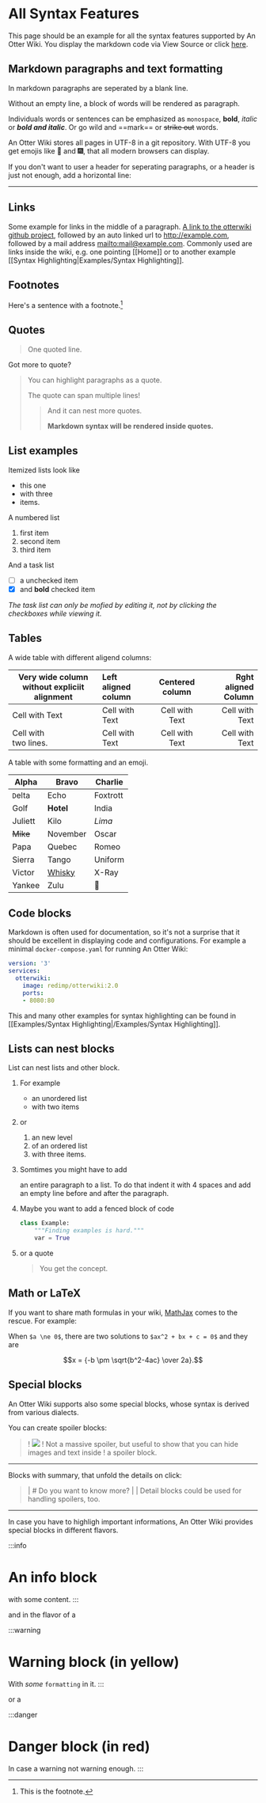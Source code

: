 # All Syntax Features

This page should be an example for all the syntax features supported 
by An Otter Wiki. You display the markdown code via 
<span class="help-button"><span class="btn btn-square btn-sm">
<i class="fas fa-ellipsis-v"></i></span> <i class="fas fa-caret-right"></i>
<span class="btn btn-square btn-sm"><i class="fab fa-markdown"></i></span>
View Source</span> or click [here](/Examples/All%20Syntax%20Features/source).

## Markdown paragraphs and text formatting

In markdown paragraphs are seperated by a blank line.

Without an empty
line, a block of
words will be rendered
as paragraph.

Individuals words or sentences can be emphasized as `monospace`, **bold**, _italic_ 
or **_bold and italic_**. Or go wild and ==mark== or ~~strike out~~ words.

An Otter Wiki stores all pages in UTF-8 in a git repository. With UTF-8 you get emojis
like 🥳 and 🎆, that all modern browsers can display.

If you don't want to user a header for seperating paragraphs,
or a header is just not enough, add a horizontal line:

---

## Links

Some example for links in the middle of a paragraph.
[A link to the otterwiki github project](https://github.com/redimp/otterwiki), 
followed by an auto linked url to http://example.com, followed by a mail address 
<mailto:mail@example.com>. Commonly used are links inside the wiki, e.g. 
one pointing [[Home]] or to another example 
[[Syntax Highlighting|Examples/Syntax Highlighting]].

## Footnotes

Here's a sentence with a footnote.[^1]

[^1]: This is the footnote.

## Quotes

> One quoted line.

Got more to quote?

> You can highlight paragraphs as a quote.
> 
> The quote can span multiple lines!
>> And it can nest more quotes.
>> 
>> **Markdown syntax will be rendered inside quotes.**

## List examples

Itemized lists look like

* this one
* with three
* items.

A numbered list

1. first item
2. second item
3. third item

And a task list

- [ ] a unchecked item
- [x] and **bold** checked item

*The task list can only be mofied by editing it, not by clicking the checkboxes while viewing it.*

## Tables

A wide table with different aligend columns:

| Very wide column without expliciit alignment | Left aligned column | Centered column | Rght aligned Column |
| -------------------------------------------- |:------------------- |:---------------:| -------------------:|
| Cell with Text                               | Cell with Text      |  Cell with Text |      Cell with Text |
| Cell with <br> two lines.                    | Cell with Text      |  Cell with Text |      Cell with Text |


A table with some formatting and an emoji.

| Alpha    | Bravo             | Charlie  |
| -------- | ----------------- | -------- |
| `D`elta  | Echo              | Foxtrott |
| Golf     | **Hotel**         | India    |
| Juliett  | Kilo              | _Lima_   |
| ~~Mike~~ | November          | Oscar    |
| Papa     | Quebec            | Romeo    |
| Sierra   | Tango             | Uniform  |
| Victor   | [Whisky](#tables) | X-Ray    |
| Yankee   | Zulu              | 🦦       |


## Code blocks

Markdown is often used for documentation, so it's not a
surprise that it should be excellent in displaying code and configurations.
For example a minimal `docker-compose.yaml` for running An Otter Wiki:

```yaml
version: '3'
services:
  otterwiki:
    image: redimp/otterwiki:2.0
    ports:
    - 8080:80
```

This and many other examples for syntax highlighting can be found in [[Examples/Syntax Highlighting|/Examples/Syntax Highlighting]].

## Lists can nest blocks

List can nest lists and other block.

1. For example
    * an unordered list
    * with two items
2. or
    1. an new level
    2. of an ordered list
    3. with three items.
3. Somtimes you might have to add

	an entire paragraph to a list. To do that indent it with 
    4 spaces and add an empty line before and after the paragraph.

5. Maybe you want to add a fenced block of code

    ```python
	class Example:
        """Finding examples is hard."""
        var = True
    ```
4. or a quote

    > You get the concept.

## Math or LaTeX

If you want to share math formulas in your wiki, [MathJax](https://www.mathjax.org/) comes
to the rescue. For example:

When `$a \ne 0$`, there are two solutions to `$ax^2 + bx + c = 0$` and they are
```math
x = {-b \pm \sqrt{b^2-4ac} \over 2a}.
```

## Special blocks

An Otter Wiki supports also some special blocks, whose syntax is derived
from various dialects.

You can create spoiler blocks:

>! ![](/static/img/otterhead-100.png)
>! Not a massive spoiler, but useful to show that you can hide images and text inside
>! a spoiler block.

---

Blocks with summary, that unfold the details on click:

>| # Do you want to know more?
>| 
>| Detail blocks could be used for handling spoilers, too.

---

In case you have to highligh important informations,
An Otter Wiki provides special blocks in different flavors.

:::info
# An info block

with some content.
:::

and in the flavor of a 

:::warning 
# Warning block (in yellow)

With _some_ `formatting` in it.
:::

or a

:::danger 
# Danger block (in red)

In case a warning not warning enough.
:::
